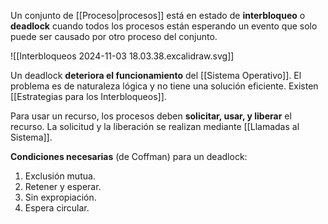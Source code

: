 Un conjunto de [[Proceso|procesos]] está en estado de **interbloqueo** o **deadlock** cuando todos los procesos están esperando un evento que solo puede ser causado por otro proceso del conjunto.

![[Interbloqueos 2024-11-03 18.03.38.excalidraw.svg]]

Un deadlock **deteriora el funcionamiento** del [[Sistema Operativo]]. El problema es de naturaleza lógica y no tiene una solución eficiente. Existen [[Estrategias para los Interbloqueos]].

Para usar un recurso, los procesos deben **solicitar, usar, y liberar** el recurso. La solicitud y la liberación se realizan mediante [[Llamadas al Sistema]].

**Condiciones necesarias** (de Coffman) para un deadlock:

1. Exclusión mutua.
2. Retener y esperar.
3. Sin expropiación.
4. Espera circular.
